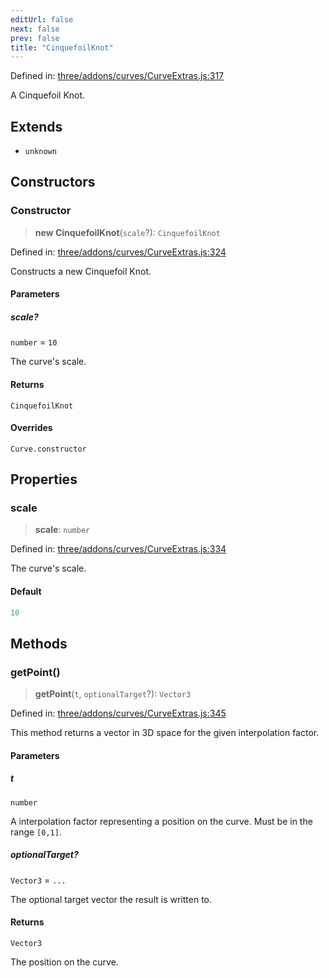 ```yaml
---
editUrl: false
next: false
prev: false
title: "CinquefoilKnot"
---
```


Defined in: [three/addons/curves/CurveExtras.js:317](https://github.com/DefinitelyMaybe/three-i18n/blob/fa57b79433d1c349ffb23a78727299c8d4190136/three/addons/curves/CurveExtras.js#L317)

A Cinquefoil Knot.

## Extends

- `unknown`

## Constructors

### Constructor

> **new CinquefoilKnot**(`scale`?): `CinquefoilKnot`

Defined in: [three/addons/curves/CurveExtras.js:324](https://github.com/DefinitelyMaybe/three-i18n/blob/fa57b79433d1c349ffb23a78727299c8d4190136/three/addons/curves/CurveExtras.js#L324)

Constructs a new Cinquefoil Knot.

#### Parameters

##### scale?

`number` = `10`

The curve's scale.

#### Returns

`CinquefoilKnot`

#### Overrides

`Curve.constructor`

## Properties

### scale

> **scale**: `number`

Defined in: [three/addons/curves/CurveExtras.js:334](https://github.com/DefinitelyMaybe/three-i18n/blob/fa57b79433d1c349ffb23a78727299c8d4190136/three/addons/curves/CurveExtras.js#L334)

The curve's scale.

#### Default

```ts
10
```

## Methods

### getPoint()

> **getPoint**(`t`, `optionalTarget`?): `Vector3`

Defined in: [three/addons/curves/CurveExtras.js:345](https://github.com/DefinitelyMaybe/three-i18n/blob/fa57b79433d1c349ffb23a78727299c8d4190136/three/addons/curves/CurveExtras.js#L345)

This method returns a vector in 3D space for the given interpolation factor.

#### Parameters

##### t

`number`

A interpolation factor representing a position on the curve. Must be in the range `[0,1]`.

##### optionalTarget?

`Vector3` = `...`

The optional target vector the result is written to.

#### Returns

`Vector3`

The position on the curve.
